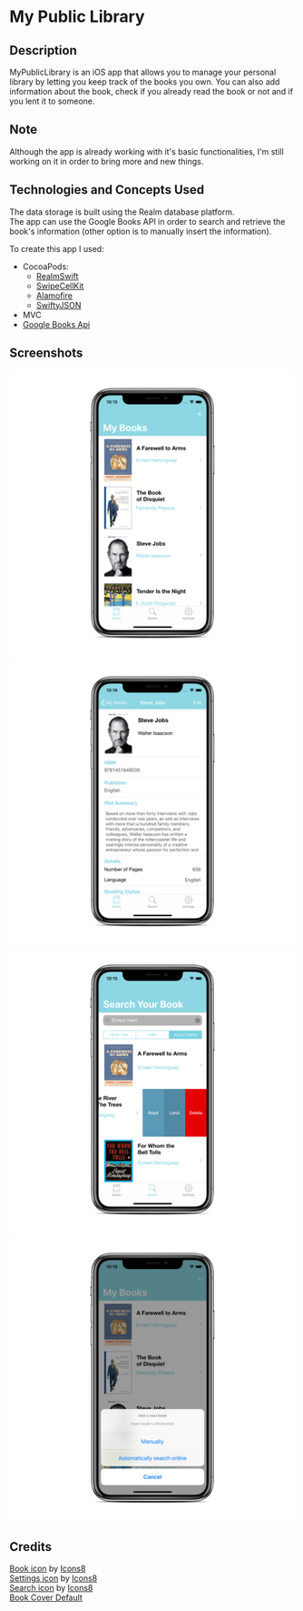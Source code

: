# My Public Library

## Description
MyPublicLibrary is an iOS app that allows you to manage your personal library by letting you keep track of the books you own.
You can also add information about the book, check if you already read the book or not and if you lent it to someone. 

## Note
Although the app is already working with it's basic functionalities, I'm still working on it in order to bring more and new things.  

## Technologies and Concepts Used
The data storage is built using the Realm database platform. <br /> 
The app can use the Google Books API in order to search and retrieve the book's information (other option is to manually insert the information).

To create this app I used: 
- CocoaPods: 
  - [RealmSwift](https://cocoapods.org/pods/RealmSwift)
  - [SwipeCellKit](https://cocoapods.org/pods/SwipeCellKit)
  - [Alamofire](https://cocoapods.org/pods/Alamofire)
  - [SwiftyJSON](https://cocoapods.org/pods/SwiftyJSON)
- MVC
- [Google Books Api](https://developers.google.com/books)

## Screenshots
![firstScreenShot](https://github.com/DavidRFerreira/MyPersonalLibrary_iOSApp/blob/master/Screenshots/screen1_iphonexspacegrey_portrait.png) 
![secondScreenShot](https://github.com/DavidRFerreira/MyPersonalLibrary_iOSApp/blob/master/Screenshots/screen2_iphonexspacegrey_portrait.png)
![thirdScreenShot](https://github.com/DavidRFerreira/MyPersonalLibrary_iOSApp/blob/master/Screenshots/screen3_iphonexspacegrey_portrait.png)
![forthScreenShot](https://github.com/DavidRFerreira/MyPersonalLibrary_iOSApp/blob/master/Screenshots/screen4_iphonexspacegrey_portrait.png)

## Credits
[Book icon](https://icons8.com/icon/42763/book) by [Icons8](https://icons8.com/) <br />
[Settings icon](https://icons8.com/icon/364/settings) by [Icons8](https://icons8.com/)  <br /> 
[Search icon](https://icons8.com/icon/set/search/ios) by [Icons8](https://icons8.com/)  <br />
[Book Cover Default](https://photoartinc.com/stock-photos-for-book-covers-2/)
